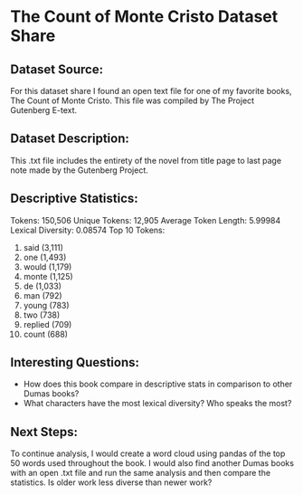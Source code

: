 # The Count of Monte Cristo Dataset Share 

## Dataset Source:
For this dataset share I found an open text file for one of my favorite books, The Count of Monte Cristo. This file was compiled by The Project Gutenberg E-text. 

## Dataset Description: 
This .txt file includes the entirety of the novel from title page to last page note made by the Gutenberg Project. 

## Descriptive Statistics:
Tokens: 150,506
Unique Tokens: 12,905
Average Token Length: 5.99984
Lexical Diversity: 0.08574
Top 10 Tokens: 
1.	said (3,111)
2.	one (1,493)
3.	would (1,179)
4.	monte (1,125)
5.	de (1,033)
6.	man (792)
7.	young (783)
8.	two (738)
9.	replied (709)
10.	count (688)

## Interesting Questions:
-	How does this book compare in descriptive stats in comparison to other Dumas books?
-	What characters have the most lexical diversity? Who speaks the most?

## Next Steps:
To continue analysis, I would create a word cloud using pandas of the top 50 words used throughout the book. I would also find another Dumas books with an open .txt file and run the same analysis and then compare the statistics. Is older work less diverse than newer work?

